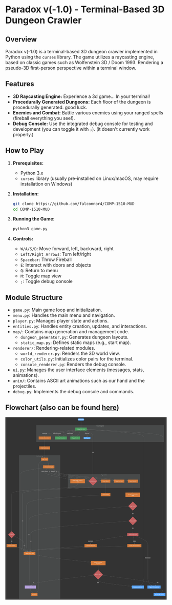 # Paradox v(-1.0) - Terminal-Based 3D Dungeon Crawler

## Overview

Paradox v(-1.0) is a terminal-based 3D dungeon crawler implemented in Python using the `curses` library. The game utilizes a raycasting engine, based on classic games such as Wolfenstein 3D / Doom 1993. Rendering a pseudo-3D first-person perspective within a terminal window.

## Features

*   **3D Raycasting Engine:** Experience a 3d game... In your terminal!
*   **Procedurally Generated Dungeons:** Each floor of the dungeon is procedurally generated. good luck.
*   **Enemies and Combat:** Battle various enemies using your ranged spells (fireball everything you see!).
*   **Debug Console:** Use the integrated debug console for testing and development (you can toggle it with `;`). (it doesn't currently work properly.)

## How to Play

1.  **Prerequisites:**
    *   Python 3.x
    *   `curses` library (usually pre-installed on Linux/macOS, may require installation on Windows)

2.  **Installation:**

    ```bash
    git clone https://github.com/falconnor4/COMP-1510-MUD
    cd COMP-1510-MUD
    ```

3.  **Running the Game:**

    ```bash
    python3 game.py
    ```

4.  **Controls:**

    *   `W/A/S/D`: Move forward, left, backward, right
    *   `Left/Right Arrows`: Turn left/right
    *   `Spacebar`: Throw Fireball
    *   `E`: Interact with doors and objects
    *   `Q`: Return to menu
    *   `M`: Toggle map view
    *   `;`: Toggle debug console

## Module Structure

*   `game.py`: Main game loop and initialization.
*   `menu.py`: Handles the main menu and navigation.
*   `player.py`: Manages player state and actions.
*   `entities.py`: Handles entity creation, updates, and interactions.
*   `map/`: Contains map generation and management code.
    *   `dungeon_generator.py`: Generates dungeon layouts.
    *   `static_map.py`: Defines static maps (e.g., start map).
*   `renderer/`: Rendering-related modules.
    *   `world_renderer.py`: Renders the 3D world view.
    *   `color_utils.py`: Initializes color pairs for the terminal.
    *   `console_renderer.py`: Renders the debug console.
*   `ui.py`: Manages the user interface elements (messages, stats, animations).
*   `anim/`: Contains ASCII art animations such as our hand and the projectiles.
*   `debug.py`: Implements the debug console and commands.

## Flowchart (also can be found [here](game.pdf))

![Flowchart Image](https://github.com/falconnor4/COMP-1510-MUD/blob/main/game.png?raw=true)
